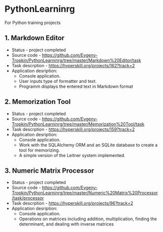 # PythonLearninrg
For Python training projects

## 1. Markdown Editor 

* Status - project completed
* Source code - https://github.com/Evgeny-Tropkin/PythonLearninrg/tree/master/Markdown%20Editor/task
* Task descrption - https://hyperskill.org/projects/162?track=2
* Application desription:
  - Console application.
  - User inputs type of formatter and text.
  - Programm displays the entered text in Markdown format
  
## 2. Memorization Tool
 
* Status - project completed
* Source code - https://github.com/Evgeny-Tropkin/PythonLearninrg/tree/master/Memorization%20Tool/task
* Task descrption - https://hyperskill.org/projects/159?track=2
* Application desription:
  - Console application.
  - Work with the SQLAlchemy ORM and an SQLite database to create a tool for memorizing.
  - A simple version of the Leitner system implemented.
  
## 3. Numeric Matrix Processor

* Status - project completed
* Source code - https://github.com/Evgeny-Tropkin/PythonLearninrg/tree/master/Numeric%20Matrix%20Processor/task/processor
* Task descrption - https://hyperskill.org/projects/96?track=2
* Application desription:
  - Console application.
  - Operations on matrices including addition, multiplication, finding the determinant, and dealing with inverse matrices